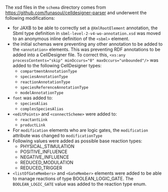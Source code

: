 The xsd files in the `schema` directory comes from <https://github.com/funasoul/celldesigner-parser> and underwent the following modifications:
 * for JAXB to be able to correctly set a `@XmlRootElement` annotation, the Sbml type definition in `sbml-level-2-v4-wo-annotation.xsd` was moved to an anonymous inline definition of the `<sbml>` element.
 * the initial schemas were preventing any other annotation to be added to the `<annotation>` elements. This was preventing RDF annotations to be added into a CellDesigner file. To correct this, `<xs:any processContents="skip" minOccurs="0" maxOccurs="unbounded"/>` was added to the following CellDesigner types:
   - `compartmentAnnotationType`
   - `speciesAnnotationType`
   - `reactionAnnotationType`
   - `speciesReferenceAnnotationType`
   - `modelAnnotationType`
 * `font` was added to:
   - `speciesAlias`
   - `complesSpeciesAlias`
 * `<editPoints>` and `<connectScheme>` were added to:
   - `reactantLink`
   - `productLink`
 * For `modification` elements who are logic gates, the `modification` attribute was changed to `modificationType`
 * Following values were added as possible base reaction types:
   - PHYSICAL_STIMULATION
   - POSITIVE_INFLUENCE
   - NEGATIVE_INFLUENCE
   - REDUCED_MODULATION
   - REDUCED_TRIGGER
 * `<listOfGateMembers>` and `<GateMember>` elements were added to be able to manage reactions of type BOOLEAN_LOGIC_GATE.
 The `BOOLEAN_LOGIC_GATE` value was added to the reaction type enum.
